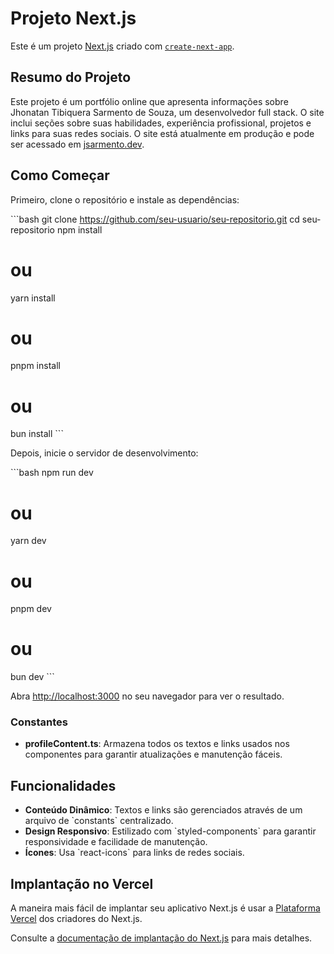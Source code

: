 # Projeto Next.js

Este é um projeto [Next.js](https://nextjs.org/) criado com [`create-next-app`](https://github.com/vercel/next.js/tree/canary/packages/create-next-app).

## Resumo do Projeto

Este projeto é um portfólio online que apresenta informações sobre Jhonatan Tibiquera Sarmento de Souza, um desenvolvedor full stack. O site inclui seções sobre suas habilidades, experiência profissional, projetos e links para suas redes sociais. O site está atualmente em produção e pode ser acessado em [jsarmento.dev](https://www.jsarmento.dev/).

## Como Começar

Primeiro, clone o repositório e instale as dependências:

\`\`\`bash
git clone https://github.com/seu-usuario/seu-repositorio.git
cd seu-repositorio
npm install

# ou

yarn install

# ou

pnpm install

# ou

bun install
\`\`\`

Depois, inicie o servidor de desenvolvimento:

\`\`\`bash
npm run dev

# ou

yarn dev

# ou

pnpm dev

# ou

bun dev
\`\`\`

Abra [http://localhost:3000](http://localhost:3000) no seu navegador para ver o resultado.

### Constantes

- **profileContent.ts**: Armazena todos os textos e links usados nos componentes para garantir atualizações e manutenção fáceis.

## Funcionalidades

- **Conteúdo Dinâmico**: Textos e links são gerenciados através de um arquivo de \`constants\` centralizado.
- **Design Responsivo**: Estilizado com \`styled-components\` para garantir responsividade e facilidade de manutenção.
- **Ícones**: Usa \`react-icons\` para links de redes sociais.

## Implantação no Vercel

A maneira mais fácil de implantar seu aplicativo Next.js é usar a [Plataforma Vercel](https://vercel.com/new?utm_medium=default-template&filter=next.js&utm_source=create-next-app&utm_campaign=create-next-app-readme) dos criadores do Next.js.

Consulte a [documentação de implantação do Next.js](https://nextjs.org/docs/deployment) para mais detalhes.

